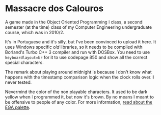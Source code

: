 # Massacre dos Calouros
A game made in the Object Oriented Programming I class, a second semester (at the time) class of my Computer Engineering undergraduate course, which was in 2010/2.

It's in Portuguese and it's silly, but I've been convinced to upload it here. It uses Windows specific *old* libraries, so it needs to be compiled with Borland's Turbo C++ 3 compiler and run with DOSBox. You need to use `keyboardlayout=br` for it to use codepage 850 and show all the correct special characters.

The remark about playing around midnight is because I don't know what happens with the timestamp comparison logic when the clock rolls over. I never tested.

Nevermind the color of the non playable characters. It used to be dark yellow when I programmed it, but now it's brown. By no means I meant to be offensive to people of any color. For more information, [read about the EGA palette](http://www.shikadi.net/moddingwiki/EGA_Palette). 
